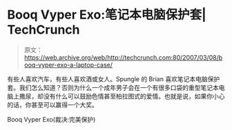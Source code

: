 # Booq Vyper Exo:笔记本电脑保护套| TechCrunch

> 原文：<https://web.archive.org/web/http://techcrunch.com:80/2007/03/08/booq-vyper-exo-a-laptop-case/>

有些人喜欢汽车，有些人喜欢酒或女人。Spungle 的 Brian 喜欢笔记本电脑保护套。我们怎么知道？否则为什么一个成年男子会在一个有很多口袋的重型笔记本电脑上撒尿，却没有什么可以鼓励色情甚至柏拉图式的爱情。也就是说，如果你小心的话，你甚至可以赢得一个大奖。

Booq Vyper Exo(裁决:完美保护)